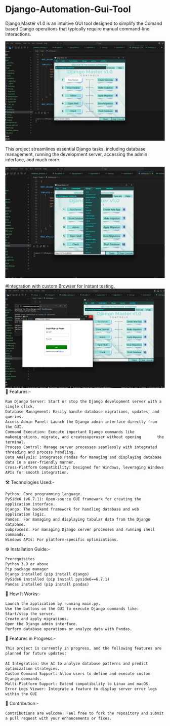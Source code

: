 # Django-Automation-Gui-Tool
Django Master v1.0 is an intuitive GUI tool designed to simplify the Comand based Django operations that typically require manual command-line interactions.

![Screenshot home window](images/screenshot2.png)


This project streamlines essential Django tasks, including database management, running the development server, accessing the admin interface, and much more.

![Screenshot home window](images/screenshot1.png)


#Integration with custom Browser for instant testing,
![Screenshot home window](images/screenshot3.png)
🚀 Features:-

    Run Django Server: Start or stop the Django development server with a single click.
    Database Management: Easily handle database migrations, updates, and queries.
    Access Admin Panel: Launch the Django admin interface directly from the GUI.
    Command Execution: Execute important Django commands like makemigrations, migrate, and createsuperuser without opening       the terminal.
    Process Control: Manage server processes seamlessly with integrated threading and process handling.
    Data Analysis: Integrates Pandas for managing and displaying database data in a user-friendly manner.
    Cross-Platform Compatibility: Designed for Windows, leveraging Windows APIs for smooth integration.


🛠️ Technologies Used:-

    Python: Core programming language.
    PySide6 (v6.7.1): Open-source GUI framework for creating the application interface.
    Django: The backend framework for handling database and web application logic.
    Pandas: For managing and displaying tabular data from the Django database.
    Subprocess: For managing Django server processes and running shell commands.
    Windows APIs: For platform-specific optimizations.


⚙️ Installation Guide:-
      
  
    Prerequisites
    Python 3.9 or above
    Pip package manager
    Django installed (pip install django)
    PySide6 installed (pip install pyside6==6.7.1)
    Pandas installed (pip install pandas)

🌟 How It Works:-

    Launch the application by running main.py.
    Use the buttons on the GUI to execute Django commands like:
    Start/stop the server.
    Create and apply migrations.
    Open the Django admin interface.
    Perform database operations or analyze data with Pandas.



📖 Features in Progress:-

    This project is currently in progress, and the following features are planned for future updates:

    AI Integration: Use AI to analyze database patterns and predict optimization strategies.
    Custom Command Support: Allow users to define and execute custom Django commands.
    Multi-Platform Support: Extend compatibility to Linux and macOS.
    Error Logs Viewer: Integrate a feature to display server error logs within the GUI


🤝 Contribution:-

    Contributions are welcome! Feel free to fork the repository and submit a pull request with your enhancements or fixes.
